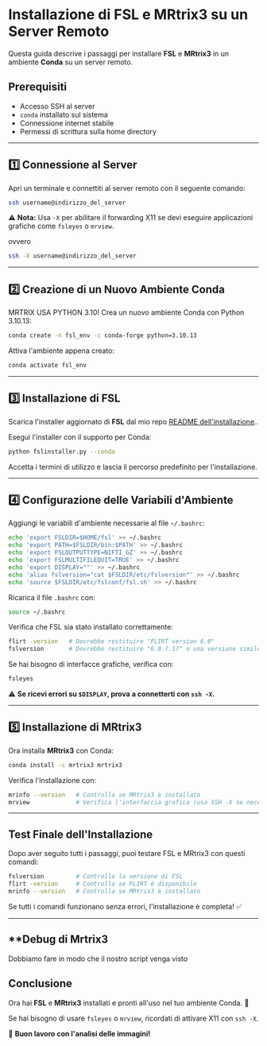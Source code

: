 # **Installazione di FSL e MRtrix3 su un Server Remoto**

Questa guida descrive i passaggi per installare **FSL** e **MRtrix3** in un ambiente **Conda** su un server remoto.

## **Prerequisiti**
- Accesso SSH al server
- `conda` installato sul sistema
- Connessione internet stabile
- Permessi di scrittura sulla home directory
---

## **1️⃣ Connessione al Server**
Apri un terminale e connettiti al server remoto con il seguente comando:

```bash
ssh username@indirizzo_del_server
```

⚠️ **Nota:** Usa `-X` per abilitare il forwarding X11 se devi eseguire applicazioni grafiche come `fsleyes` o `mrview`.

ovvero

```bash
ssh -X username@indirizzo_del_server 
```

---

## **2️⃣ Creazione di un Nuovo Ambiente Conda**
MRTRIX USA PYTHON 3.10!
Crea un nuovo ambiente Conda con Python 3.10.13:

```bash
conda create -n fsl_env -c conda-forge python=3.10.13  
```

Attiva l'ambiente appena creato:

```bash
conda activate fsl_env
```

---

## **3️⃣ Installazione di FSL**
Scarica l'installer aggiornato di **FSL** dal mio repo [README dell'installazione](../README.md)..

Esegui l'installer con il supporto per Conda:

```bash
python fslinstaller.py --conda
```

Accetta i termini di utilizzo e lascia il percorso predefinito per l'installazione.

---

## **4️⃣ Configurazione delle Variabili d'Ambiente**
Aggiungi le variabili d'ambiente necessarie al file `~/.bashrc`:

```bash
echo 'export FSLDIR=$HOME/fsl' >> ~/.bashrc
echo 'export PATH=$FSLDIR/bin:$PATH' >> ~/.bashrc
echo 'export FSLOUTPUTTYPE=NIFTI_GZ' >> ~/.bashrc
echo 'export FSLMULTIFILEQUIT=TRUE' >> ~/.bashrc
echo 'export DISPLAY=""' >> ~/.bashrc
echo 'alias fslversion="cat $FSLDIR/etc/fslversion"' >> ~/.bashrc
echo 'source $FSLDIR/etc/fslconf/fsl.sh' >> ~/.bashrc
```

Ricarica il file `.bashrc` con:

```bash
source ~/.bashrc
```

Verifica che FSL sia stato installato correttamente:

```bash
flirt -version   # Dovrebbe restituire "FLIRT version 6.0"
fslversion       # Dovrebbe restituire "6.0.7.17" o una versione simile
```

Se hai bisogno di interfacce grafiche, verifica con:

```bash
fsleyes
```

⚠️ **Se ricevi errori su `$DISPLAY`, prova a connetterti con `ssh -X`.**

---

## **5️⃣ Installazione di MRtrix3**
Ora installa **MRtrix3** con Conda:

```bash
conda install -c mrtrix3 mrtrix3
```

Verifica l'installazione con:

```bash
mrinfo --version   # Controlla se MRtrix3 è installato
mrview             # Verifica l'interfaccia grafica (usa SSH -X se necessario)
```

---

## **Test Finale dell'Installazione**
Dopo aver seguito tutti i passaggi, puoi testare FSL e MRtrix3 con questi comandi:

```bash
fslversion         # Controlla la versione di FSL
flirt -version     # Controlla se FLIRT è disponibile
mrinfo --version   # Controlla se MRtrix3 è installato
```

Se tutti i comandi funzionano senza errori, l'installazione è completa! ✅

---


## **Debug di Mrtrix3

Dobbiamo fare in modo che il nostro script venga visto 

## **Conclusione**
Ora hai **FSL** e **MRtrix3** installati e pronti all'uso nel tuo ambiente Conda. 🎉

Se hai bisogno di usare `fsleyes` o `mrview`, ricordati di attivare X11 con `ssh -X`.

🚀 **Buon lavoro con l'analisi delle immagini!**

